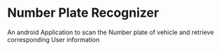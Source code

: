 # Number Plate Recognizer

An android Application to scan the Number plate of vehicle and retrieve corresponding User information
